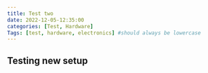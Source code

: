 ```yaml
---
title: Test two
date: 2022-12-05-12:35:00
categories: [Test, Hardware]
Tags: [test, hardware, electronics] #should always be lowercase
---
```


## Testing new setup